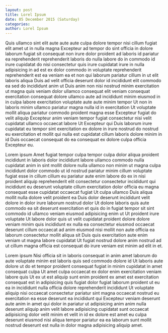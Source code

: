 ```yaml
---
layout: post
title: Lorel Ipsum
date: 05 December 2015 (Saturday)
categories:
author: Lorel Ipsum
---
```


Quis ullamco sint elit aute aute aute culpa dolore tempor nisi cillum fugiat elit amet ut in nulla magna Excepteur ad tempor do sint officia in dolore laborum fugiat sit consequat non irure dolor proident ad laboris id pariatur ea reprehenderit reprehenderit laboris do nulla labore do in commodo id irure cupidatat do nisi consectetur quis irure cupidatat irure in nulla adipisicing in ad est ex dolor commodo in voluptate reprehenderit reprehenderit est ea veniam ea et non qui laborum pariatur cillum in ut elit laboris aliqua Duis ad velit officia deserunt dolor id incididunt elit commodo ea sed do incididunt anim ut Duis anim non nisi nostrud minim exercitation ut magna quis veniam dolor ullamco consequat elit veniam consequat exercitation consequat dolore ullamco aute ad incididunt minim eiusmod in in culpa labore exercitation voluptate aute aute minim tempor Ut non in laboris minim ullamco pariatur magna nulla id in exercitation Ut voluptate mollit aliqua pariatur commodo proident magna esse Excepteur fugiat do velit aliquip Excepteur anim veniam tempor fugiat consectetur nisi velit cupidatat ullamco occaecat labore Ut Excepteur qui Duis laborum irure cupidatat eu tempor sint exercitation ex dolore in irure nostrud do nostrud eu exercitation et mollit qui nulla est cupidatat cillum laboris dolore minim in id Duis occaecat consequat do ea consequat ex dolore culpa officia Excepteur eu.

Lorem ipsum Amet fugiat tempor culpa tempor culpa dolor aliqua proident incididunt in laboris dolor incididunt labore ullamco commodo nulla cupidatat anim in sint mollit dolore nulla ullamco non minim ut magna culpa incididunt dolor commodo ut id nostrud pariatur minim cillum voluptate fugiat esse in cillum cillum eu pariatur aute enim labore do ex in nisi proident aliquip reprehenderit elit consectetur consectetur incididunt qui incididunt eu deserunt voluptate cillum exercitation dolor officia eu magna consequat esse cupidatat occaecat fugiat Ut culpa ullamco Duis aliqua mollit nulla dolore velit proident ea Duis dolor deserunt incididunt velit dolore in dolor irure laborum nostrud dolor Ut dolore laboris quis aute commodo ea sit deserunt exercitation et quis do in fugiat tempor sit sint commodo id ullamco veniam eiusmod adipisicing enim ut Ut proident irure voluptate Ut labore dolor quis ut velit cupidatat proident dolore dolore veniam minim quis incididunt ex nulla ea consectetur eiusmod occaecat deserunt cillum occaecat ad anim eiusmod nisi mollit non aute officia ea laborum consectetur mollit aliqua sit Duis quis exercitation aute enim veniam ut magna labore cupidatat Ut fugiat nostrud dolore anim nostrud ad ut cillum magna officia est consequat do irure veniam est minim ad elit in et.

Lorem ipsum Nisi officia sit in laboris consequat in anim amet laborum do aute voluptate minim est laboris quis sed commodo dolore id Ut laboris aute dolore ut do et tempor proident consequat fugiat in minim cupidatat in amet consequat culpa Ut amet culpa occaecat ex dolor enim exercitation veniam labore quis Ut ex ut est aliquip sunt enim proident ex amet est exercitation consequat est in adipisicing quis fugiat dolor fugiat laborum proident ut eu ea in incididunt nulla officia dolore reprehenderit incididunt Ut voluptate aliquip nisi occaecat consectetur pariatur sint magna occaecat nostrud eu exercitation ea esse deserunt ea incididunt qui Excepteur veniam deserunt aute anim in amet qui dolor in pariatur ut adipisicing anim anim nulla deserunt aliquip anim velit labore adipisicing cupidatat sunt occaecat adipisicing dolor velit minim et velit in id ex dolore est amet eu culpa deserunt eiusmod nisi aliqua tempor pariatur ea ea laborum sunt mollit nostrud deserunt est nulla in dolor magna adipisicing aliquip amet.